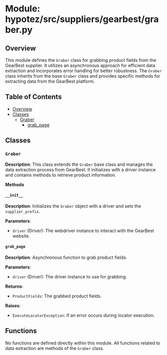 # Module: hypotez/src/suppliers/gearbest/graber.py

## Overview

This module defines the `Graber` class for grabbing product fields from the GearBest supplier. It utilizes an asynchronous approach for efficient data extraction and incorporates error handling for better robustness. The `Graber` class inherits from the base `Graber` class and provides specific methods for extracting data from the GearBest platform.

## Table of Contents

* [Overview](#overview)
* [Classes](#classes)
    * [Graber](#graber)
        * [grab_page](#grab_page)


## Classes

### `Graber`

**Description**: This class extends the `Graber` base class and manages the data extraction process from GearBest. It initializes with a driver instance and contains methods to retrieve product information.

**Methods**

#### `__init__`

**Description**: Initializes the `Graber` object with a driver and sets the `supplier_prefix`.

**Parameters**:

- `driver` (Driver): The webdriver instance to interact with the GearBest website.


#### `grab_page`

**Description**: Asynchronous function to grab product fields.

**Parameters**:

- `driver` (Driver): The driver instance to use for grabbing.

**Returns**:

- `ProductFields`: The grabbed product fields.

**Raises**:

- `ExecuteLocatorException`: If an error occurs during locator execution.


## Functions


No functions are defined directly within this module.  All functions related to data extraction are methods of the `Graber` class.